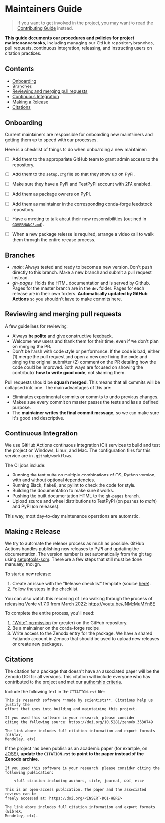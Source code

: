 # Maintainers Guide

> If you want to get involved in the project, you may want to read the
> [Contributing Guide](CONTRIBUTING.md) instead.

**This guide documents our procedures and policies for project maintenance
tasks**, including managing our GitHub repository branches, pull requests,
continuous integration, releasing, and instructing users on citation practices.


## Contents

* [Onboarding](#onboarding)
* [Branches](#branches)
* [Reviewing and merging pull requests](#reviewing-and-merging-pull-requests)
* [Continuous Integration](#continuous-integration)
* [Making a Release](#making-a-release)
* [Citations](#citations)


## Onboarding

Current maintainers are responsible for onboarding new maintainers and getting them
up to speed with our processes. 

Here is a checklist of things to do when onboarding a new maintainer:

- [ ] Add them to the appropariate GitHub team to grant admin access to the repository.
- [ ] Add them to the `setup.cfg` file so that they show up on PyPI.
- [ ] Make sure they have a PyPI and TestPyPI account with 2FA enabled.
- [ ] Add them as package owners on PyPI.
- [ ] Add them as maintainer in the corresponding conda-forge feedstock repository.
- [ ] Have a meeting to talk about their new responsibilities (outlined in 
      [`GOVERNANCE.md`](GOVERNANCE.md)).
- [ ] When a new package release is required, arrange a video call to walk them through 
      the entire release process.


## Branches

* *main*: Always tested and ready to become a new version. Don't push directly to this
  branch. Make a new branch and submit a pull request instead.
* *gh-pages*: Holds the HTML documentation and is served by Github. Pages for the master
  branch are in the `dev` folder. Pages for each release are in their own folders.
  **Automatically updated by GitHub Actions** so you shouldn't have to make commits here.


## Reviewing and merging pull requests

A few guidelines for reviewing:

* Always **be polite** and give constructive feedback.
* Welcome new users and thank them for their time, even if we don't plan on merging the
  PR.
* Don't be harsh with code style or performance. If the code is bad, either (1) merge
  the pull request and open a new one fixing the code and pinging the original submitter
  (2) comment on the PR detailing how the code could be improved. Both ways are focused
  on showing the contributor **how to write good code**, not shaming them.

Pull requests should be **squash merged**.
This means that all commits will be collapsed into one.
The main advantages of this are:

* Eliminates experimental commits or commits to undo previous changes.
* Makes sure every commit on master passes the tests and has a defined purpose.
* The **maintainer writes the final commit message**, so we can make sure it's good and
  descriptive.


## Continuous Integration

We use GitHub Actions continuous integration (CI) services to build and
test the project on Windows, Linux, and Mac.
The configuration files for this service are in `.github/workflows`.

The CI jobs include:

* Running the test suite on multiple combinations of OS, Python version,
  with and without optional dependencies.
* Running Black, flake8, and pylint to check the code for style.
* Building the documentation to make sure it works.
* Pushing the built documentation HTML to the `gh-pages` branch.
* Upload source and wheel distributions to TestPyPI (on pushes to *main*) and PyPI
  (on releases).

This way, most day-to-day maintenance operations are automatic.


## Making a Release

We try to automate the release process as much as possible.
GitHub Actions handles publishing new releases to PyPI and updating the documentation.
The version number is set automatically from the git tag using [setuptools-scm](https://github.com/pypa/setuptools_scm).
There are a few steps that still must be done manually, though.

To start a new release:

1. Create an issue with the "Release checklist" template
   (source [here](https://github.com/fatiando/.github/blob/main/.github/ISSUE_TEMPLATE/release-checklist.md)).
2. Follow the steps in the checklist.

You can also watch this recording of Leo walking through the process of
releasing Verde v1.7.0 from March 2022: https://youtu.be/JNMcMuMYn8E

To complete the entire process, you'll need:

1. ["Write" permission](https://docs.github.com/en/organizations/managing-access-to-your-organizations-repositories/repository-roles-for-an-organization#permissions-for-each-role)
   (or greater) on the GitHub repository.
2. Be a maintainer on the conda-forge recipe.
3. Write access to the Zenodo entry for the package.
   We have a shared Fatiando account in Zenodo that should be used to upload new releases or create new packages.


## Citations

The citation for a package that doesn't have an associated paper will be the
Zenodo DOI for all versions. This citation will include everyone who has
contributed to the project and met our [authorship criteria](AUTHORSHIP.md).

Include the following text in the `CITATION.rst` file:

```
This is research software **made by scientists**. Citations help us justify the
effort that goes into building and maintaining this project.

If you used this software in your research, please consider
citing the following source: https://doi.org/10.5281/zenodo.3530749

The link above includes full citation information and export formats (BibTeX,
Mendeley, etc).
```

If the project has been publish as an academic paper (for example, on
[JOSS](https://joss.theoj.org)), **update the `CITATION.rst` to point to the
paper instead of the Zenodo archive**.

```
If you used this software in your research, please consider citing the
following publication:

    <full citation including authors, title, journal, DOI, etc>

This is an open-access publication. The paper and the associated reviews can be
freely accessed at: https://doi.org/<INSERT-DOI-HERE>

The link above includes full citation information and export formats (BibTeX,
Mendeley, etc).
```
